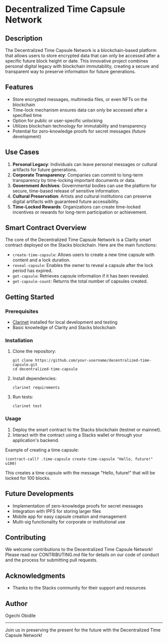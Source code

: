 # Decentralized Time Capsule Network

## Description

The Decentralized Time Capsule Network is a blockchain-based platform that allows users to store encrypted data that can only be accessed after a specific future block height or date. This innovative project combines personal digital legacy with blockchain immutability, creating a secure and transparent way to preserve information for future generations.

## Features

- Store encrypted messages, multimedia files, or even NFTs on the blockchain
- Time-lock mechanism ensures data can only be accessed after a specified time
- Option for public or user-specific unlocking
- Utilizes blockchain technology for immutability and transparency
- Potential for zero-knowledge proofs for secret messages (future development)

## Use Cases

1. **Personal Legacy**: Individuals can leave personal messages or cultural artifacts for future generations.
2. **Corporate Transparency**: Companies can commit to long-term transparency by time-locking important documents or data.
3. **Government Archives**: Governmental bodies can use the platform for secure, time-based release of sensitive information.
4. **Cultural Preservation**: Artists and cultural institutions can preserve digital artifacts with guaranteed future accessibility.
5. **Time-Locked Rewards**: Organizations can create time-locked incentives or rewards for long-term participation or achievement.

## Smart Contract Overview

The core of the Decentralized Time Capsule Network is a Clarity smart contract deployed on the Stacks blockchain. Here are the main functions:

- `create-time-capsule`: Allows users to create a new time capsule with content and a lock duration.
- `reveal-capsule`: Enables the owner to reveal a capsule after the lock period has expired.
- `get-capsule`: Retrieves capsule information if it has been revealed.
- `get-capsule-count`: Returns the total number of capsules created.

## Getting Started

### Prerequisites

- [Clarinet](https://github.com/hirosystems/clarinet) installed for local development and testing
- Basic knowledge of Clarity and Stacks blockchain

### Installation

1. Clone the repository:
   ```
   git clone https://github.com/your-username/decentralized-time-capsule.git
   cd decentralized-time-capsule
   ```

2. Install dependencies:
   ```
   clarinet requirements
   ```

3. Run tests:
   ```
   clarinet test
   ```

### Usage

1. Deploy the smart contract to the Stacks blockchain (testnet or mainnet).
2. Interact with the contract using a Stacks wallet or through your application's backend.

Example of creating a time capsule:
```clarity
(contract-call? .time-capsule create-time-capsule "Hello, future!" u100)
```

This creates a time capsule with the message "Hello, future!" that will be locked for 100 blocks.

## Future Developments

- Implementation of zero-knowledge proofs for secret messages
- Integration with IPFS for storing larger files
- Mobile app for easy capsule creation and management
- Multi-sig functionality for corporate or institutional use

## Contributing

We welcome contributions to the Decentralized Time Capsule Network! Please read our CONTRIBUTING.md file for details on our code of conduct and the process for submitting pull requests.


## Acknowledgments

- Thanks to the Stacks community for their support and resources


## Author

Ogechi Obidile

---

Join us in preserving the present for the future with the Decentralized Time Capsule Network!